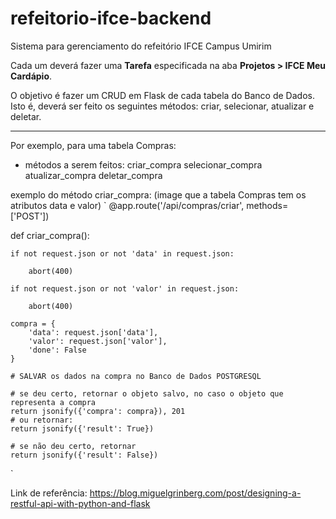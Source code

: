 # refeitorio-ifce-backend
Sistema para gerenciamento do refeitório IFCE Campus Umirim

Cada um deverá fazer uma **Tarefa** especificada na aba **Projetos > IFCE Meu Cardápio**.

O objetivo é fazer um CRUD em Flask de cada tabela do Banco de Dados. Isto é, 
deverá ser feito os seguintes métodos: criar, selecionar, atualizar e deletar.

***

Por exemplo, para uma tabela Compras:
- métodos a serem feitos: 
criar_compra
selecionar_compra
atualizar_compra
deletar_compra

exemplo do método criar_compra:
(image que a tabela Compras tem os atributos data e valor)
`
@app.route('/api/compras/criar', methods=['POST'])

def criar_compra():

    if not request.json or not 'data' in request.json:
    
        abort(400)
        
    if not request.json or not 'valor' in request.json:
    
        abort(400)

    compra = {
        'data': request.json['data'],
        'valor': request.json['valor'],
        'done': False
    }

    # SALVAR os dados na compra no Banco de Dados POSTGRESQL

    # se deu certo, retornar o objeto salvo, no caso o objeto que representa a compra
    return jsonify({'compra': compra}), 201
    # ou retornar:
    return jsonify({'result': True})

    # se não deu certo, retornar
    return jsonify({'result': False})
`

Link de referência: https://blog.miguelgrinberg.com/post/designing-a-restful-api-with-python-and-flask
